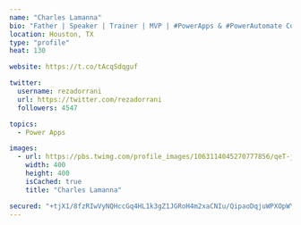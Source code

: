 ```yaml
---
name: "Charles Lamanna"
bio: "Father | Speaker | Trainer | MVP | #PowerApps & #PowerAutomate Community Super User | YouTuber Right-pointing triangle http://youtube.com/c/rezadorrani | Learn - Share - Clockwise rightwards and leftwards open circle arrows"
location: Houston, TX
type: "profile"
heat: 130

website: https://t.co/tAcqSdqguf

twitter:
  username: rezadorrani
  url: https://twitter.com/rezadorrani
  followers: 4547

topics:
  - Power Apps

images:
  - url: https://pbs.twimg.com/profile_images/1063114045270777856/qeT-jpWr_400x400.jpg
    width: 400
    height: 400
    isCached: true
    title: "Charles Lamanna"

secured: "+tjX1/8fzRIwVyNQHccGq4HL1k3gZ1JGRoH4m2xaCNIu/QipaoDqjuWPXOpWYvzhkvd4X9/qZl8Wrjthcl6pxHOMQlbk9ZHcTXi037Qp+HQaix5uiOMto4xjIkYWi0Kd4m19E5Url0Kba+uIxCl0mP+jfZvCVoCWK6CdPkMyIQSnixUkk+tpOBMBPj1GwmZ5MLEUr7VQqhEVfPqGyBYB9N65mrL3HsQc+F9SdrXEjth91hUZK3v/x2OFQ2ZdeBSP/wGsJUM4C6VKOgSYKZiwzZyNoMesAeNn6gvg3Zmpxu531WHcYA+D86XAJmmJ7RkbdSckkfdnWma2Ok+307ZEAJmkN4VmwAO/fvRZFb/SEUhrCrEfnD8pxGaQmwMLj5TgCnNERNcRMNsfnAFwQgxKEg==;B7NrTsM3yMra0W7/TQANHQ=="
---
```


